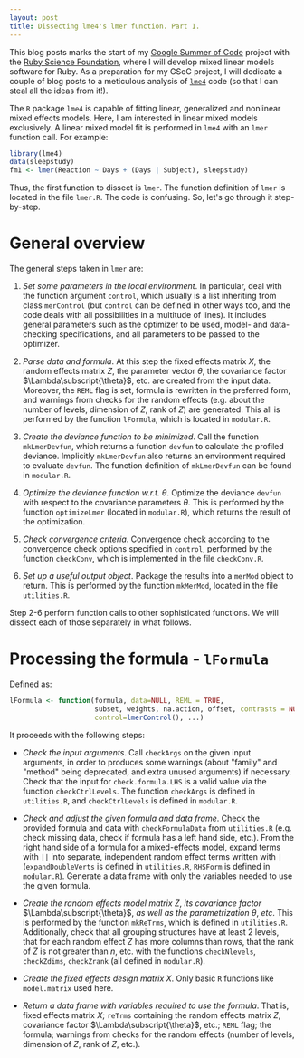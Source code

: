 ```yaml
---
layout: post
title: Dissecting lme4's lmer function. Part 1.
---
```


This blog posts marks the start of my [Google Summer of Code](https://www.google-melange.com/gsoc/homepage/google/gsoc2015) project with the [Ruby Science Foundation](http://sciruby.com), where I will develop mixed linear models software for Ruby. As a preparation for my GSoC project, I will dedicate a couple of blog posts to a meticulous analysis of [`lme4`](https://github.com/lme4/lme4.git) code (so that I can steal all the ideas from it!).

The `R` package `lme4` is capable of fitting linear, generalized and nonlinear mixed effects models. Here, I am interested in linear mixed models exclusively. A linear mixed model fit is performed in `lme4` with an `lmer` function call. For example:

```R
library(lme4)
data(sleepstudy)
fm1 <- lmer(Reaction ~ Days + (Days | Subject), sleepstudy)
```

Thus, the first function to dissect is `lmer`.
The function definition of `lmer` is located in the file `lmer.R`.
The code is confusing. So, let's go through it step-by-step.

# General overview

The general steps taken in `lmer` are:

1. *Set some parameters in the local environment*. In particular, deal with the function argument `control`, which usually is a list inheriting from class `merControl` (but `control` can be defined in other ways too, and the code deals with all possibilities in a multitude of lines). It includes general parameters such as the optimizer to be used, model- and data-checking specifications, and all parameters to be passed to the optimizer.

2. *Parse data and formula*. At this step the fixed effects matrix $X$, the random effects matrix $Z$, the parameter vector $\theta$, the covariance factor $\Lambda\subscript{\theta}$, etc. are created from the input data. Moreover, the `REML` flag is set, formula is rewritten in the preferred form, and warnings from checks for the random effects (e.g. about the number of levels, dimension of $Z$, rank of $Z$) are generated. This all is performed by the function `lFormula`, which is located in `modular.R`.

3. *Create the deviance function to be minimized*. Call the function `mkLmerDevfun`, which returns a function `devfun` to calculate the profiled deviance. Implicitly `mkLmerDevfun` also returns an environment required to evaluate `devfun`. The function definition of `mkLmerDevfun` can be found in `modular.R`.

4. *Optimize the deviance function w.r.t.* $\theta$. Optimize the deviance `devfun` with respect to the covariance parameters $\theta$. This is performed by the function `optimizeLmer` (located in `modular.R`), which returns the result of the optimization.

5. *Check convergence criteria*. Convergence check according to the convergence check options specified in `control`, performed by the function `checkConv`, which is implemented in the file `checkConv.R`.

6. *Set up a useful output object*. Package the results into a `merMod` object to return. This is performed by the function `mkMerMod`, located in the file `utilities.R`.

Step 2-6 perform function calls to other sophisticated functions. We will dissect each of those separately in what follows.

# Processing the formula - `lFormula`

Defined as:

```R
lFormula <- function(formula, data=NULL, REML = TRUE,
                     subset, weights, na.action, offset, contrasts = NULL,
                     control=lmerControl(), ...)
```

It proceeds with the following steps:

* *Check the input arguments*. Call `checkArgs` on the given input arguments, in order to produces some warnings (about "family" and "method" being deprecated, and extra unused arguments) if necessary. Check that the input for `check.formula.LHS` is a valid value via the function `checkCtrlLevels`. The function `checkArgs` is defined in `utilities.R`, and `checkCtrlLevels` is defined in `modular.R`.

* *Check and adjust the given formula and data frame*. Check the provided formula and data with `checkFormulaData` from `utilities.R` (e.g. check missing data, check if formula has a left hand side, etc.). From the right hand side of a formula for a mixed-effects model, expand terms with `||` into separate, independent random effect terms written with `|` (`expandDoubleVerts` is defined in `utilities.R`, `RHSForm` is defined in `modular.R`). Generate a data frame with only the variables needed to use the given formula.

* *Create the random effects model matrix* $Z$, *its covariance factor* $\Lambda\subscript{\theta}$, *as well as the parametrization* $\theta$, *etc*. This is performed by the function `mkReTrms`, which is defined in `utilities.R`. Additionally, check that all grouping structures have at least 2 levels, that for each random effect $Z$ has more columns than rows, that the rank of $Z$ is not greater than $n$, etc. with the functions `checkNlevels`, `checkZdims`, `checkZrank` (all defined in `modular.R`). 

* *Create the fixed effects design matrix* $X$. Only basic `R` functions like `model.matrix` used here.

* *Return a data frame with variables required to use the formula*. That is, fixed effects matrix $X$; `reTrms` containing the random effects matrix $Z$, covariance factor $\Lambda\subscript{\theta}$, etc.; `REML` flag; the formula; warnings from checks for the random effects (number of levels, dimension of $Z$, rank of $Z$, etc.). 
